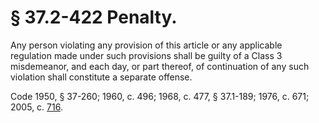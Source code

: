 # § 37.2-422 Penalty.

<p>Any person violating any provision of this article or any applicable regulation made under such provisions shall be guilty of a Class 3 misdemeanor, and each day, or part thereof, of continuation of any such violation shall constitute a separate offense.</p><p>Code 1950, § 37-260; 1960, c. 496; 1968, c. 477, § 37.1-189; 1976, c. 671; 2005, c. <a href='http://lis.virginia.gov/cgi-bin/legp604.exe?051+ful+CHAP0716'>716</a>.</p>